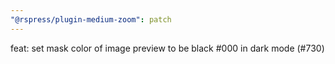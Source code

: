 ```yaml
---
"@rspress/plugin-medium-zoom": patch
---
```


feat: set mask color of image preview to be black #000 in dark mode (#730)
